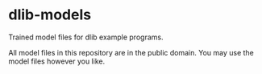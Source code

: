 # dlib-models
Trained model files for dlib example programs.

All model files in this repository are in the public domain.  You may use the model files however you like.
